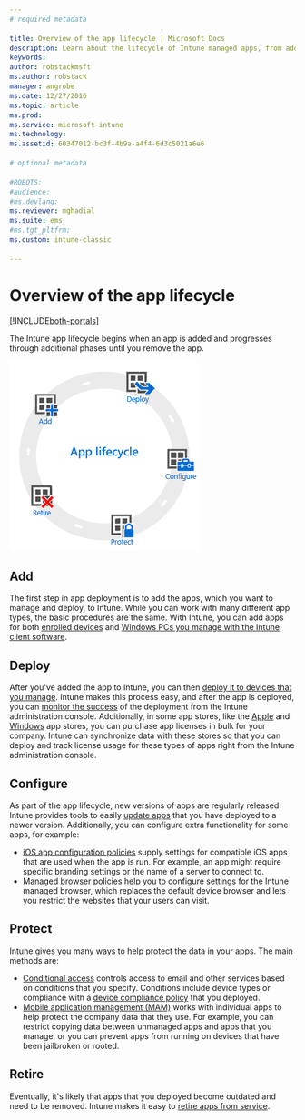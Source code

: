 ```yaml
---
# required metadata

title: Overview of the app lifecycle | Microsoft Docs
description: Learn about the lifecycle of Intune managed apps, from adding them, to their eventual retirement.
keywords:
author: robstackmsft
ms.author: robstack
manager: angrobe
ms.date: 12/27/2016
ms.topic: article
ms.prod:
ms.service: microsoft-intune
ms.technology:
ms.assetid: 60347012-bc3f-4b9a-a4f4-6d3c5021a6e6

# optional metadata

#ROBOTS:
#audience:
#ms.devlang:
ms.reviewer: mghadial
ms.suite: ems
#ms.tgt_pltfrm:
ms.custom: intune-classic

---
```


# Overview of the app lifecycle

[!INCLUDE[both-portals](./includes/note-for-both-portals.md)]

The Intune app lifecycle begins when an app is added and progresses through additional phases until you remove the app.

![The app lifecycle](./media/app-lifecycle.png "the Intune app lifecycle")

## Add

The first step in app deployment is to add the apps, which you want to manage and deploy, to Intune. While you can work with many different app types, the basic procedures are the same. With Intune, you can add apps for both [enrolled devices](/intune-classic/deploy-use/add-apps-for-mobile-devices-in-microsoft-intune) and [Windows PCs you manage with the Intune client software](/intune-classic/deploy-use/add-apps-for-windows-pcs-in-microsoft-intune).

## Deploy

After you've added the app to Intune, you can then [deploy it to devices that you manage](/intune-classic/deploy-use/deploy-apps). Intune makes this process easy, and after the app is deployed, you can [monitor the success](/intune-classic/deploy-use/monitor-apps-in-microsoft-intune) of the deployment from the Intune administration console. Additionally, in some app stores, like the  [Apple](/intune-classic/deploy-use/manage-ios-apps-you-purchased-through-a-volume-purchase-program-with-microsoft-intune) and [Windows](/intune-classic/deploy-use/manage-apps-you-purchased-from-the-windows-store-for-business-with-microsoft-intune) app stores, you can purchase app licenses in bulk for your company. Intune can synchronize data with these stores so that you can deploy and track license usage for these types of apps right from the Intune administration console.

## Configure

As part of the app lifecycle, new versions of apps are regularly released. Intune provides tools to easily [update apps](/intune-classic/deploy-use/update-apps-using-microsoft-intune) that you have deployed to a newer version. Additionally, you can configure extra functionality for some apps, for example:
- [iOS app configuration policies](/intune-classic/deploy-use/configure-ios-apps-with-mobile-app-configuration-policies-in-microsoft-intune) supply settings for compatible iOS apps that are used when the app is run. For example, an app might require specific branding settings or the name of a server to connect to.
- [Managed browser policies](/intune-classic/deploy-use/manage-internet-access-using-managed-browser-policies) help you to configure settings for the Intune managed browser, which replaces the default device browser and lets you restrict the websites that your users can visit.

## Protect

Intune gives you many ways to help protect the data in your apps. The main methods are:
- [Conditional access](/intune-classic/deploy-use/restrict-access-to-email-and-o365-services-with-microsoft-intune) controls access to email and other services based on conditions that you specify. Conditions include device types or compliance with a [device compliance policy](introduction-to-device-compliance-policies-in-microsoft-intune.md) that you deployed.
- [Mobile application management (MAM)](/intune-classic/deploy-use/protect-app-data-using-mobile-app-management-policies-with-microsoft-intune) works with individual apps to help protect the company data that they use. For example, you can restrict copying data between unmanaged apps and apps that you manage, or you can prevent apps from running on devices that have been jailbroken or rooted.

## Retire

Eventually, it's likely that apps that you deployed become outdated and need to be removed. Intune makes it easy to [retire apps from service](/intune-classic/deploy-use/retire-apps-using-microsoft-intune).
